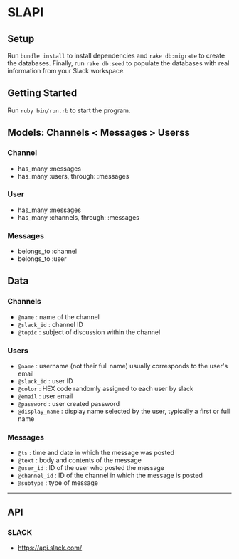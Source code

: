 # SLAPI
## Setup
Run `bundle install` to install dependencies and `rake db:migrate` to create the databases. Finally, run `rake db:seed` to populate the databases with real information from your Slack workspace.

## Getting Started
Run `ruby bin/run.rb` to start the program.

## Models: Channels < Messages > Userss
### Channel
* has_many :messages
* has_many :users, through: :messages
### User
* has_many :messages
* has_many :channels, through: :messages
### Messages
* belongs_to :channel
* belongs_to :user
## Data
### Channels
* `@name` : name of the channel
* `@slack_id` : channel ID
* `@topic` : subject of discussion within the channel
### Users
* `@name` : username (not their full name) usually corresponds to the user's email
* `@slack_id` : user ID
* `@color` : HEX code randomly assigned to each user by slack
* `@email` : user email
* `@password` : user created password
* `@display_name` : display name selected by the user, typically a first or full name
### Messages
* `@ts` : time and date in which the message was posted
* `@text` : body and contents of the message
* `@user_id` : ID of the user who posted the message
* `@channel_id` : ID of the channel in which the message is posted
* `@subtype` : type of message
---
## API
### SLACK
* https://api.slack.com/
